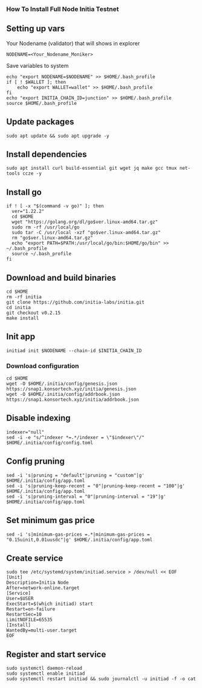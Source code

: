 ### How To Install Full Node Initia Testnet

## Setting up vars
Your Nodename (validator) that will shows in explorer
```
NODENAME=<Your_Nodename_Moniker>
```

Save variables to system
```
echo "export NODENAME=$NODENAME" >> $HOME/.bash_profile
if [ ! $WALLET ]; then
	echo "export WALLET=wallet" >> $HOME/.bash_profile
fi
echo "export INITIA_CHAIN_ID=junction" >> $HOME/.bash_profile
source $HOME/.bash_profile
```

## Update packages
```
sudo apt update && sudo apt upgrade -y
```

## Install dependencies
```
sudo apt install curl build-essential git wget jq make gcc tmux net-tools ccze -y
```

## Install go
```
if ! [ -x "$(command -v go)" ]; then
  ver="1.22.2"
  cd $HOME
  wget "https://golang.org/dl/go$ver.linux-amd64.tar.gz"
  sudo rm -rf /usr/local/go
  sudo tar -C /usr/local -xzf "go$ver.linux-amd64.tar.gz"
  rm "go$ver.linux-amd64.tar.gz"
  echo "export PATH=$PATH:/usr/local/go/bin:$HOME/go/bin" >> ~/.bash_profile
  source ~/.bash_profile
fi
```

## Download and build binaries
```
cd $HOME
rm -rf initia
git clone https://github.com/initia-labs/initia.git
cd initia
git checkout v0.2.15
make install
```

## Init app
```
initiad init $NODENAME --chain-id $INITIA_CHAIN_ID
```

### Download configuration
```
cd $HOME
wget -O $HOME/.initia/config/genesis.json https://snap1.konsortech.xyz/initia/genesis.json
wget -O $HOME/.initia/config/addrbook.json https://snap1.konsortech.xyz/initia/addrbook.json
```

## Disable indexing
```
indexer="null"
sed -i -e "s/^indexer *=.*/indexer = \"$indexer\"/" $HOME/.initia/config/config.toml
```

## Config pruning
```
sed -i 's|pruning = "default"|pruning = "custom"|g' $HOME/.initia/config/app.toml
sed -i 's|pruning-keep-recent = "0"|pruning-keep-recent = "100"|g' $HOME/.initia/config/app.toml
sed -i 's|pruning-interval = "0"|pruning-interval = "19"|g' $HOME/.initia/config/app.toml
```

## Set minimum gas price
```
sed -i 's|minimum-gas-prices =.*|minimum-gas-prices = "0.15uinit,0.01uusdc"|g' $HOME/.initia/config/app.toml
```

## Create service
```
sudo tee /etc/systemd/system/initiad.service > /dev/null << EOF
[Unit]
Description=Initia Node
After=network-online.target
[Service]
User=$USER
ExecStart=$(which initiad) start
Restart=on-failure
RestartSec=10
LimitNOFILE=65535
[Install]
WantedBy=multi-user.target
EOF
```

## Register and start service
```
sudo systemctl daemon-reload
sudo systemctl enable initiad
sudo systemctl restart initiad && sudo journalctl -u initiad -f -o cat
```

